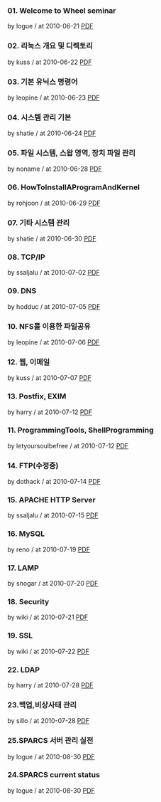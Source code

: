### 01. Welcome to Wheel seminar

by logue / at 2010-06-21
[PDF](https://s3.ap-northeast-2.amazonaws.com/sparcs.home/seminars/logue-20100621-1.pptx)

### 02. 리눅스 개요 및 디렉토리

by kuss / at 2010-06-22
[PDF](https://s3.ap-northeast-2.amazonaws.com/sparcs.home/seminars/kuss-20100622-1.pptx)

### 03. 기본 유닉스 명령어

by leopine / at 2010-06-23
[PDF](https://s3.ap-northeast-2.amazonaws.com/sparcs.home/seminars/leopine-20100623-1.pptx)

### 04. 시스템 관리 기본

by shatie / at 2010-06-24
[PDF](https://s3.ap-northeast-2.amazonaws.com/sparcs.home/seminars/shatie-20100624-1.pptx)

### 05. 파일 시스템, 스왑 영역, 장치 파일 관리

by noname / at 2010-06-28
[PDF](https://s3.ap-northeast-2.amazonaws.com/sparcs.home/seminars/noname-20100628-1.pptx)

### 06. HowToInstallAProgramAndKernel

by rohjoon / at 2010-06-29
[PDF](https://s3.ap-northeast-2.amazonaws.com/sparcs.home/seminars/rohjoon-20100628-1.pptx)

### 07. 기타 시스템 관리

by shatie / at 2010-06-30
[PDF](https://s3.ap-northeast-2.amazonaws.com/sparcs.home/seminars/shatie-20100629-1.pptx)

### 08. TCP/IP

by ssaljalu / at 2010-07-02
[PDF](https://s3.ap-northeast-2.amazonaws.com/sparcs.home/seminars/ssaljalu-20100703-1.pptx)

### 09. DNS

by hodduc / at 2010-07-05
[PDF](https://s3.ap-northeast-2.amazonaws.com/sparcs.home/seminars/hodduc-20100705-1.pptx)

### 10. NFS를 이용한 파일공유

by leopine / at 2010-07-06
[PDF](https://s3.ap-northeast-2.amazonaws.com/sparcs.home/seminars/leopine-20100704-1.pptx)

### 12. 웹, 이메일

by kuss / at 2010-07-07
[PDF](https://s3.ap-northeast-2.amazonaws.com/sparcs.home/seminars/kuss-20100707-1.pptx)

### 13. Postfix, EXIM

by harry / at 2010-07-12
[PDF](https://s3.ap-northeast-2.amazonaws.com/sparcs.home/seminars/harry-20100711-1.pptx)

### 11. ProgrammingTools, ShellProgramming

by letyoursoulbefree / at 2010-07-12
[PDF](https://s3.ap-northeast-2.amazonaws.com/sparcs.home/seminars/letyoursoulbefree-20100712.pptx)

### 14. FTP(수정중)

by dothack / at 2010-07-14
[PDF](https://s3.ap-northeast-2.amazonaws.com/sparcs.home/seminars/dothack-20100714-1.pptx)

### 15. APACHE HTTP Server

by ssaljalu / at 2010-07-15
[PDF](https://s3.ap-northeast-2.amazonaws.com/sparcs.home/seminars/ssaljalu-20100719-1.pptx)

### 16. MySQL

by reno / at 2010-07-19
[PDF](https://s3.ap-northeast-2.amazonaws.com/sparcs.home/seminars/reno-20100719-1.pptx)

### 17. LAMP

by snogar / at 2010-07-20
[PDF](https://s3.ap-northeast-2.amazonaws.com/sparcs.home/seminars/snogar-20100720-1.pptx)

### 18. Security

by wiki / at 2010-07-21
[PDF](https://s3.ap-northeast-2.amazonaws.com/sparcs.home/seminars/wiki-20100721-1.pptx)

### 19. SSL

by wiki / at 2010-07-22
[PDF](https://s3.ap-northeast-2.amazonaws.com/sparcs.home/seminars/wiki-20100721_1-1.pptx)

### 22. LDAP

by harry / at 2010-07-28
[PDF](https://s3.ap-northeast-2.amazonaws.com/sparcs.home/seminars/harry-20100728-1.pptx)

### 23.백업,비상사태 관리

by sillo / at 2010-07-28
[PDF](https://s3.ap-northeast-2.amazonaws.com/sparcs.home/seminars/sillo-20100728-1.pptx)

### 25.SPARCS 서버 관리 실전

by logue / at 2010-08-30
[PDF](https://s3.ap-northeast-2.amazonaws.com/sparcs.home/seminars/logue-20100830_1-1.pptx)

### 24.SPARCS current status

by logue / at 2010-08-30
[PDF](https://s3.ap-northeast-2.amazonaws.com/sparcs.home/seminars/logue-20100830-1.pptx)
